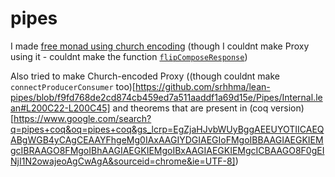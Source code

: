 # pipes

I made [free monad using church encoding](https://github.com/srhhma/lean-pipes/blob/main/Pipes/FreeMonad.lean) (though I couldnt make Proxy using it - couldnt make the function [`flipComposeResponse`](https://github.com/srhhma/lean-pipes/blob/f9fd768de2cd874cb459ed7a511aaddf1a69d15e/Pipes/InternalProxyF.lean#L113))

Also tried to make Church-encoded Proxy ((though couldnt make `connectProducerConsumer` too)[https://github.com/srhhma/lean-pipes/blob/f9fd768de2cd874cb459ed7a511aaddf1a69d15e/Pipes/Internal.lean#L200C22-L200C45] and theorems that are present in (coq version)[https://www.google.com/search?q=pipes+coq&oq=pipes+coq&gs_lcrp=EgZjaHJvbWUyBggAEEUYOTIICAEQABgWGB4yCAgCEAAYFhgeMg0IAxAAGIYDGIAEGIoFMgoIBBAAGIAEGKIEMgcIBRAAGO8FMgoIBhAAGIAEGKIEMgoIBxAAGIAEGKIEMgcICBAAGO8F0gEINjI1N2owajeoAgCwAgA&sourceid=chrome&ie=UTF-8])
